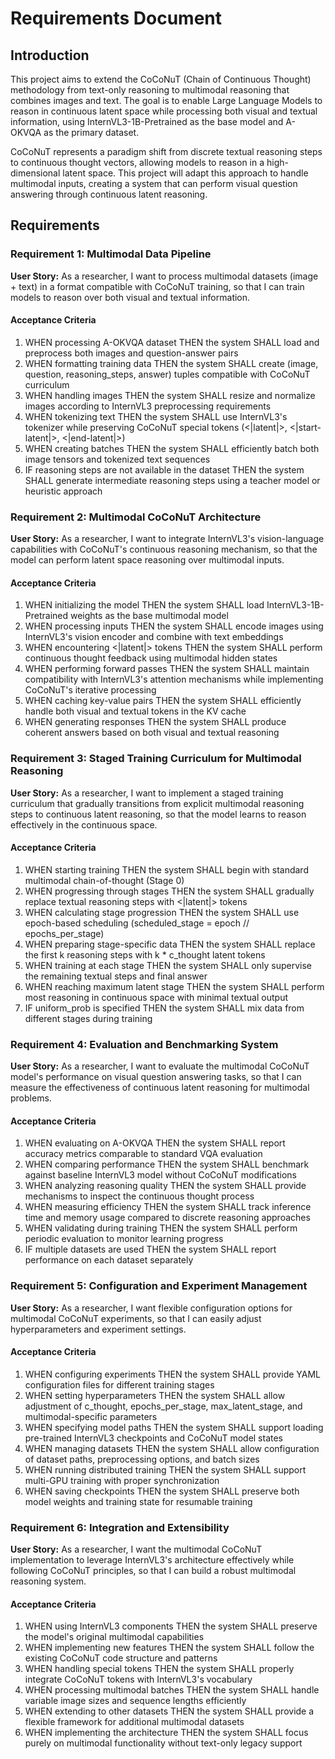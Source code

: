 # Requirements Document

## Introduction

This project aims to extend the CoCoNuT (Chain of Continuous Thought) methodology from text-only reasoning to multimodal reasoning that combines images and text. The goal is to enable Large Language Models to reason in continuous latent space while processing both visual and textual information, using InternVL3-1B-Pretrained as the base model and A-OKVQA as the primary dataset.

CoCoNuT represents a paradigm shift from discrete textual reasoning steps to continuous thought vectors, allowing models to reason in a high-dimensional latent space. This project will adapt this approach to handle multimodal inputs, creating a system that can perform visual question answering through continuous latent reasoning.

## Requirements

### Requirement 1: Multimodal Data Pipeline

**User Story:** As a researcher, I want to process multimodal datasets (image + text) in a format compatible with CoCoNuT training, so that I can train models to reason over both visual and textual information.

#### Acceptance Criteria

1. WHEN processing A-OKVQA dataset THEN the system SHALL load and preprocess both images and question-answer pairs
2. WHEN formatting training data THEN the system SHALL create (image, question, reasoning_steps, answer) tuples compatible with CoCoNuT curriculum
3. WHEN handling images THEN the system SHALL resize and normalize images according to InternVL3 preprocessing requirements
4. WHEN tokenizing text THEN the system SHALL use InternVL3's tokenizer while preserving CoCoNuT special tokens (<|latent|>, <|start-latent|>, <|end-latent|>)
5. WHEN creating batches THEN the system SHALL efficiently batch both image tensors and tokenized text sequences
6. IF reasoning steps are not available in the dataset THEN the system SHALL generate intermediate reasoning steps using a teacher model or heuristic approach

### Requirement 2: Multimodal CoCoNuT Architecture

**User Story:** As a researcher, I want to integrate InternVL3's vision-language capabilities with CoCoNuT's continuous reasoning mechanism, so that the model can perform latent space reasoning over multimodal inputs.

#### Acceptance Criteria

1. WHEN initializing the model THEN the system SHALL load InternVL3-1B-Pretrained weights as the base multimodal model
2. WHEN processing inputs THEN the system SHALL encode images using InternVL3's vision encoder and combine with text embeddings
3. WHEN encountering <|latent|> tokens THEN the system SHALL perform continuous thought feedback using multimodal hidden states
4. WHEN performing forward passes THEN the system SHALL maintain compatibility with InternVL3's attention mechanisms while implementing CoCoNuT's iterative processing
5. WHEN caching key-value pairs THEN the system SHALL efficiently handle both visual and textual tokens in the KV cache
6. WHEN generating responses THEN the system SHALL produce coherent answers based on both visual and textual reasoning

### Requirement 3: Staged Training Curriculum for Multimodal Reasoning

**User Story:** As a researcher, I want to implement a staged training curriculum that gradually transitions from explicit multimodal reasoning steps to continuous latent reasoning, so that the model learns to reason effectively in the continuous space.

#### Acceptance Criteria

1. WHEN starting training THEN the system SHALL begin with standard multimodal chain-of-thought (Stage 0)
2. WHEN progressing through stages THEN the system SHALL gradually replace textual reasoning steps with <|latent|> tokens
3. WHEN calculating stage progression THEN the system SHALL use epoch-based scheduling (scheduled_stage = epoch // epochs_per_stage)
4. WHEN preparing stage-specific data THEN the system SHALL replace the first k reasoning steps with k * c_thought latent tokens
5. WHEN training at each stage THEN the system SHALL only supervise the remaining textual steps and final answer
6. WHEN reaching maximum latent stage THEN the system SHALL perform most reasoning in continuous space with minimal textual output
7. IF uniform_prob is specified THEN the system SHALL mix data from different stages during training

### Requirement 4: Evaluation and Benchmarking System

**User Story:** As a researcher, I want to evaluate the multimodal CoCoNuT model's performance on visual question answering tasks, so that I can measure the effectiveness of continuous latent reasoning for multimodal problems.

#### Acceptance Criteria

1. WHEN evaluating on A-OKVQA THEN the system SHALL report accuracy metrics comparable to standard VQA evaluation
2. WHEN comparing performance THEN the system SHALL benchmark against baseline InternVL3 model without CoCoNuT modifications
3. WHEN analyzing reasoning quality THEN the system SHALL provide mechanisms to inspect the continuous thought process
4. WHEN measuring efficiency THEN the system SHALL track inference time and memory usage compared to discrete reasoning approaches
5. WHEN validating during training THEN the system SHALL perform periodic evaluation to monitor learning progress
6. IF multiple datasets are used THEN the system SHALL report performance on each dataset separately

### Requirement 5: Configuration and Experiment Management

**User Story:** As a researcher, I want flexible configuration options for multimodal CoCoNuT experiments, so that I can easily adjust hyperparameters and experiment settings.

#### Acceptance Criteria

1. WHEN configuring experiments THEN the system SHALL provide YAML configuration files for different training stages
2. WHEN setting hyperparameters THEN the system SHALL allow adjustment of c_thought, epochs_per_stage, max_latent_stage, and multimodal-specific parameters
3. WHEN specifying model paths THEN the system SHALL support loading pre-trained InternVL3 checkpoints and CoCoNuT model states
4. WHEN managing datasets THEN the system SHALL allow configuration of dataset paths, preprocessing options, and batch sizes
5. WHEN running distributed training THEN the system SHALL support multi-GPU training with proper synchronization
6. WHEN saving checkpoints THEN the system SHALL preserve both model weights and training state for resumable training

### Requirement 6: Integration and Extensibility

**User Story:** As a researcher, I want the multimodal CoCoNuT implementation to leverage InternVL3's architecture effectively while following CoCoNuT principles, so that I can build a robust multimodal reasoning system.

#### Acceptance Criteria

1. WHEN using InternVL3 components THEN the system SHALL preserve the model's original multimodal capabilities
2. WHEN implementing new features THEN the system SHALL follow the existing CoCoNuT code structure and patterns
3. WHEN handling special tokens THEN the system SHALL properly integrate CoCoNuT tokens with InternVL3's vocabulary
4. WHEN processing multimodal batches THEN the system SHALL handle variable image sizes and sequence lengths efficiently
5. WHEN extending to other datasets THEN the system SHALL provide a flexible framework for additional multimodal datasets
6. WHEN implementing the architecture THEN the system SHALL focus purely on multimodal functionality without text-only legacy support